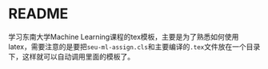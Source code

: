 # README

学习东南大学Machine Learning课程的tex模板，主要是为了熟悉如何使用latex，需要注意的是要把`seu-ml-assign.cls`和主要编译的`.tex`文件放在一个目录下，这样就可以自动调用里面的模板了。